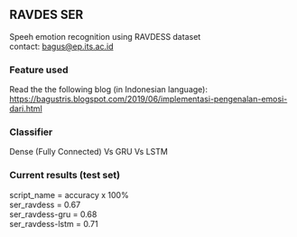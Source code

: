 ## RAVDES SER  
Speeh emotion recognition using RAVDESS dataset  
contact: bagus@ep.its.ac.id

### Feature used
Read the the following blog (in Indonesian language): https://bagustris.blogspot.com/2019/06/implementasi-pengenalan-emosi-dari.html  

### Classifier
Dense (Fully Connected) Vs GRU Vs LSTM

### Current results  (test set)
script_name = accuracy x 100%  
ser_ravdess = 0.67  
ser_ravdess-gru = 0.68  
ser_ravdess-lstm = 0.71
